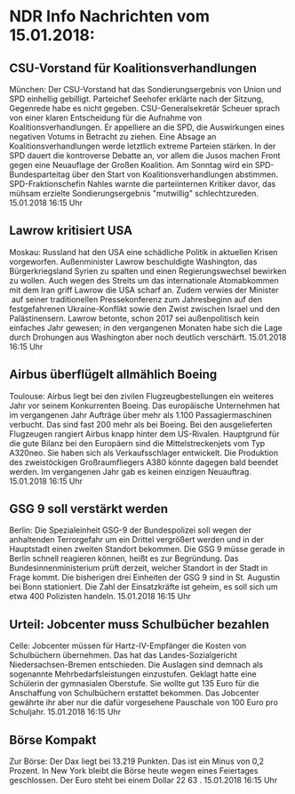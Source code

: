 # NDR Info Nachrichten vom 15.01.2018:


## CSU-Vorstand für Koalitionsverhandlungen
München: Der CSU-Vorstand hat das Sondierungsergebnis von Union und SPD einhellig gebilligt. Parteichef Seehofer erklärte nach der Sitzung, Gegenrede habe es nicht gegeben. CSU-Generalsekretär Scheuer sprach von einer klaren Entscheidung für die Aufnahme von Koalitionsverhandlungen. Er appelliere an die SPD, die Auswirkungen eines negativen Votums in Betracht zu ziehen. Eine Absage an Koalitionsverhandlungen werde letztlich extreme Parteien stärken. In der SPD dauert die kontroverse Debatte an, vor allem die Jusos machen Front gegen eine Neuauflage der Großen Koalition. Am Sonntag wird ein SPD-Bundesparteitag über den Start von Koalitionsverhandlungen abstimmen. SPD-Fraktionschefin Nahles warnte die parteiinternen Kritiker davor, das mühsam erzielte Sondierungsergebnis "mutwillig" schlechtzureden. 15.01.2018 16:15 Uhr 

## Lawrow kritisiert USA
Moskau: Russland hat den USA eine schädliche Politik in aktuellen Krisen vorgeworfen. Außenminister Lawrow beschuldigte Washington, das Bürgerkriegsland Syrien zu spalten und einen Regierungswechsel bewirken zu wollen. Auch wegen des Streits um das internationale Atomabkommen mit dem Iran griff Lawrow die USA scharf an. Zudem verwies der Minister  auf seiner traditionellen Pressekonferenz zum Jahresbeginn auf den festgefahrenen Ukraine-Konflikt sowie den Zwist zwischen Israel und den Palästinensern. Lawrow betonte, schon 2017 sei außenpolitisch kein einfaches Jahr gewesen; in den vergangenen Monaten habe sich die Lage durch Drohungen aus Washington aber noch deutlich verschärft. 15.01.2018 16:15 Uhr 

## Airbus überflügelt allmählich Boeing
Toulouse: Airbus liegt bei den zivilen Flugzeugbestellungen ein weiteres Jahr vor seinem Konkurrenten Boeing. Das europäische Unternehmen hat im vergangenen Jahr Aufträge über mehr als 1.100 Passagiermaschinen verbucht. Das sind fast 200 mehr als bei Boeing. Bei den ausgelieferten Flugzeugen rangiert Airbus knapp hinter dem US-Rivalen. Hauptgrund für die gute Bilanz bei den Europäern sind die Mittelstreckenjets vom Typ A320neo. Sie haben sich als Verkaufsschlager entwickelt. Die Produktion des zweistöckigen Großraumfliegers A380 könnte dagegen bald beendet werden. Im vergangenen Jahr gab es keinen einzigen Neuauftrag. 15.01.2018 16:15 Uhr 

## GSG 9 soll verstärkt werden
Berlin:	Die Spezialeinheit GSG-9 der Bundespolizei soll wegen der anhaltenden Terrorgefahr um ein Drittel vergrößert werden und in der Hauptstadt einen zweiten Standort bekommen. Die GSG 9 müsse gerade in Berlin schnell reagieren können, heißt es zur Begründung. Das Bundesinnenministerium prüft derzeit, welcher Standort in der Stadt in Frage kommt. Die bisherigen drei Einheiten der GSG 9 sind in St. Augustin bei Bonn stationiert. Die Zahl der Einsatzkräfte ist geheim, es soll sich um etwa 400 Polizisten handeln. 15.01.2018 16:15 Uhr 

## Urteil: Jobcenter muss Schulbücher bezahlen
Celle:      Jobcenter müssen für Hartz-IV-Empfänger die Kosten von Schulbüchern übernehmen. Das hat das Landes-Sozialgericht Niedersachsen-Bremen entschieden. Die Auslagen sind demnach als sogenannte Mehrbedarfsleistungen einzustufen. Geklagt hatte eine Schülerin der gymnasialen Oberstufe. Sie wollte gut 135 Euro für die Anschaffung von Schulbüchern erstattet bekommen. Das Jobcenter gewährte ihr aber nur die dafür vorgesehene Pauschale von 100 Euro pro Schuljahr. 15.01.2018 16:15 Uhr 

## Börse Kompakt
Zur Börse: Der Dax liegt bei  13.219  Punkten. Das ist ein Minus von  0,2  Prozent. In New York bleibt die Börse heute wegen eines Feiertages geschlossen. Der Euro steht bei einem Dollar  22 63 . 15.01.2018 16:15 Uhr 
